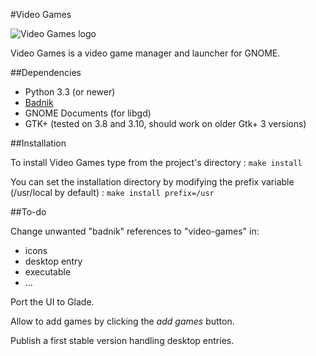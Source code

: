 #Video Games

![Video Games logo](https://raw.github.com/Kekun/video-games/master/icons/hicolor/256x256/apps/badnik.png "Video Games logo")

Video Games is a video game manager and launcher for GNOME.

##Dependencies

- Python 3.3 (or newer)
- [Badnik](https://github.com/Kekun/badnik)
- GNOME Documents (for libgd)
- GTK+ (tested on 3.8 and 3.10, should work on older Gtk+ 3 versions)

##Installation

To install Video Games type from the project's directory :
`make install`

You can set the installation directory by modifying the prefix variable (/usr/local by default) :
`make install prefix=/usr`

##To-do

Change unwanted "badnik" references to "video-games" in:
- icons
- desktop entry
- executable
- …

Port the UI to Glade.

Allow to add games by clicking the *add games* button.

Publish a first stable version handling desktop entries.

